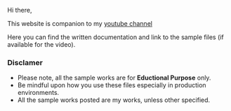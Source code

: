 Hi there,

This website is companion to my [youtube channel](https://youtube.com/c/SanthoshRamesh)

Here you can find the written documentation and link to the sample files (if available for the video).

### Disclamer

- Please note, all the sample works are for **Eductional Purpose** only. 
- Be mindful upon how you use these files especially in production environments.
- All the sample works posted are my works, unless other specified.


